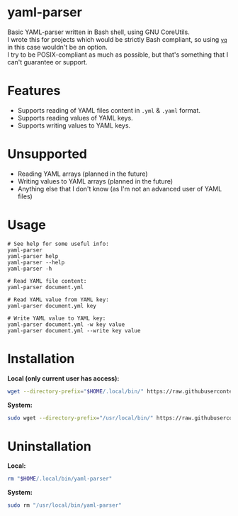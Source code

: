 # yaml-parser
Basic YAML-parser written in Bash shell, using GNU CoreUtils.  
I wrote this for projects which would be strictly Bash compliant, so using [`yq`](https://github.com/mikefarah/yq) in this case wouldn't be an option.  
I try to be POSIX-compliant as much as possible, but that's something that I can't guarantee or support.

# Features
- Supports reading of YAML files content in `.yml` & `.yaml` format.
- Supports reading values of YAML keys.
- Supports writing values to YAML keys.

# Unsupported
- Reading YAML arrays (planned in the future)
- Writing values to YAML arrays (planned in the future)
- Anything else that I don't know (as I'm not an advanced user of YAML files)

# Usage
```
# See help for some useful info:
yaml-parser
yaml-parser help
yaml-parser --help
yaml-parser -h

# Read YAML file content:
yaml-parser document.yml

# Read YAML value from YAML key:
yaml-parser document.yml key

# Write YAML value to YAML key:
yaml-parser document.yml -w key value
yaml-parser document.yml --write key value
```

# Installation

**Local (only current user has access):**
```sh
wget --directory-prefix="$HOME/.local/bin/" https://raw.githubusercontent.com/fiftydinar/yaml-parser/main/yaml-parser && chmod +x "$HOME/.local/bin/yaml-parser"
```

**System:**
```sh
sudo wget --directory-prefix="/usr/local/bin/" https://raw.githubusercontent.com/fiftydinar/yaml-parser/main/yaml-parser && sudo chmod +x "/usr/local/bin/yaml-parser"
```

# Uninstallation

**Local:**
```sh
rm "$HOME/.local/bin/yaml-parser"
```

**System:**
```sh
sudo rm "/usr/local/bin/yaml-parser"
```
